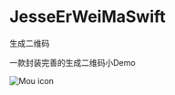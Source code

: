 # JesseErWeiMaSwift
生成二维码

一款封装完善的生成二维码小Demo


![Mou icon](https://cloud.githubusercontent.com/assets/13825104/12283609/d3c17882-b9e2-11e5-9622-481411637cc4.gif)
